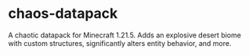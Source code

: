 # chaos-datapack
A chaotic datapack for Minecraft 1.21.5. Adds an explosive desert biome with custom structures, significantly alters entity behavior, and more.

